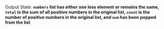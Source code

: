 Output State: **`numbers` list has either one less element or remains the same, `total` is the sum of all positive numbers in the original list, `count` is the number of positive numbers in the original list, and `num` has been popped from the list**